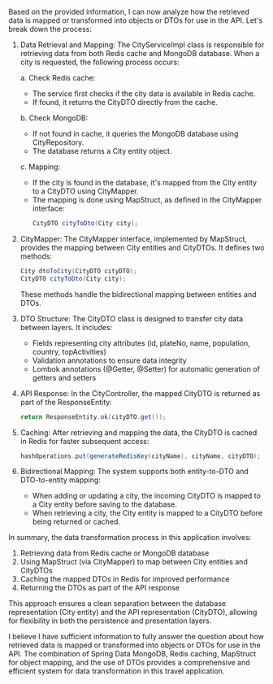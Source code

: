 Based on the provided information, I can now analyze how the retrieved data is mapped or transformed into objects or DTOs for use in the API. Let's break down the process:

1. Data Retrieval and Mapping:
   The CityServiceImpl class is responsible for retrieving data from both Redis cache and MongoDB database. When a city is requested, the following process occurs:

   a. Check Redis cache:
      - The service first checks if the city data is available in Redis cache.
      - If found, it returns the CityDTO directly from the cache.

   b. Check MongoDB:
      - If not found in cache, it queries the MongoDB database using CityRepository.
      - The database returns a City entity object.

   c. Mapping:
      - If the city is found in the database, it's mapped from the City entity to a CityDTO using CityMapper.
      - The mapping is done using MapStruct, as defined in the CityMapper interface:
        ```java
        CityDTO cityToDto(City city);
        ```

2. CityMapper:
   The CityMapper interface, implemented by MapStruct, provides the mapping between City entities and CityDTOs. It defines two methods:
   ```java
   City dtoToCity(CityDTO cityDTO);
   CityDTO cityToDto(City city);
   ```
   These methods handle the bidirectional mapping between entities and DTOs.

3. DTO Structure:
   The CityDTO class is designed to transfer city data between layers. It includes:
   - Fields representing city attributes (id, plateNo, name, population, country, topActivities)
   - Validation annotations to ensure data integrity
   - Lombok annotations (@Getter, @Setter) for automatic generation of getters and setters

4. API Response:
   In the CityController, the mapped CityDTO is returned as part of the ResponseEntity:
   ```java
   return ResponseEntity.ok(cityDTO.get());
   ```

5. Caching:
   After retrieving and mapping the data, the CityDTO is cached in Redis for faster subsequent access:
   ```java
   hashOperations.put(generateRedisKey(cityName), cityName, cityDTO);
   ```

6. Bidirectional Mapping:
   The system supports both entity-to-DTO and DTO-to-entity mapping:
   - When adding or updating a city, the incoming CityDTO is mapped to a City entity before saving to the database.
   - When retrieving a city, the City entity is mapped to a CityDTO before being returned or cached.

In summary, the data transformation process in this application involves:
1. Retrieving data from Redis cache or MongoDB database
2. Using MapStruct (via CityMapper) to map between City entities and CityDTOs
3. Caching the mapped DTOs in Redis for improved performance
4. Returning the DTOs as part of the API response

This approach ensures a clean separation between the database representation (City entity) and the API representation (CityDTO), allowing for flexibility in both the persistence and presentation layers.

I believe I have sufficient information to fully answer the question about how retrieved data is mapped or transformed into objects or DTOs for use in the API. The combination of Spring Data MongoDB, Redis caching, MapStruct for object mapping, and the use of DTOs provides a comprehensive and efficient system for data transformation in this travel application.